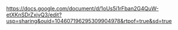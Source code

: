 https://docs.google.com/document/d/1oUs5i1rFban2G4QuW-etXKnSDrZxjvQ3/edit?usp=sharing&ouid=104607196295309904978&rtpof=true&sd=true
